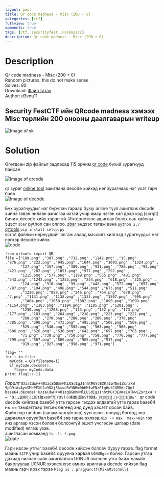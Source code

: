 ```yaml
---
layout: post
title: Qr code madness - Misc (200 + 0)
categories: [ctf]
fullview: true
comments: true
tags: [ctf, securityfest ,Forensics]
description: Qr code madness - Misc (200 + 0)
---
```

**Description**
===
Qr code madness - Misc (200 + 0) <br>
Random pictures, this do not make sense <br>
Solves: 80 <br>
Download: [Файл татах](http://dl.ctf.rocks/qrcodemadness.7z) <br>
Author: d3vnu11 <br>

Security FestCTF  ийн QRcode madness хэмээх Misc төрлийн 200 онооны даалгаварын writeup 
-----
![Image of sk](https://4.bp.blogspot.com/-bTu5S6H8yjg/WTG09USq-mI/AAAAAAAAAKg/-WIODGqMPe8w2BxWABou_rwP4zo43iBWwCLcB/s320/description.PNG)


**Solution**
===
Өгөгдсөн zip файлыг задлахад 115 орчим [qr code]( https://en.wikipedia.org/wiki/QR_code) бүхий зурагнууд байсан 
<br>

![Image of qrcode](https://4.bp.blogspot.com/-gP9Z8ta9nwc/WTG1-OFAohI/AAAAAAAAAKk/VLFP_3Vhq_McqdQFtXCahxVwFygZdtzyACLcB/s1600/qr.png)

qr зураг [online tool](https://webqr.com/) ашиглана decode хийхэд нэг зурагнаас нэг үсэг гарч байв
<br>
![Image of decode](https://1.bp.blogspot.com/-Q2RqT8fPOfQ/WTG2r4zemsI/AAAAAAAAAKo/dTfjojcsPp4rTt-UVx-uAasA1mqBl4QvACLcB/s320/qrdecode.png)

Бүх зурагнуудыг нэг бүрчлэн гараар буюу online түүл ашиглаж  decode  хийнэ гэвэл нилээн ажилгаа ихтэй учир ямар нэгэн хэл дээр код (script)  бичиж decode хийх хэрэгтэй. Интернетээс ашиглах болох сан хайсны эцэст `zbar` python сан оллоо.
[zbar](https://github.com/jacobvalenta/zbar-py27-msi)  эндээс татаж авна `python 2.7` <br>
[qrtools](https://pypi.python.org/pypi/qrtools/0.0.1)
`pip install setup.py` <br>
script файлын нэрнүүдийг ялгаж аваад массивт хийгээд зурагнуудыг нэг нэгээр decode хийнэ. <br>
![code](https://1.bp.blogspot.com/-psxN6Gmsbfs/WTG0G8PTpLI/AAAAAAAAAKU/OtncGb86OO0pO8Qw7r_D4lMdjzmN2OYCwCLcB/s320/date_modified.PNG)
```
from qrtools import QR
file =["189.png" ,"387.png" ,"732.png" ,"1142.png" ,"15.png" ,"876.png" ,"222.png" ,"945.png" ,"1044.png" ,"1093.png" ,"1324.png" ,
       "127.png" ,"357.png" ,"389.png" ,"931.png" ,"786.png" ,"94.png" ,"421.png" ,"287.png" ,"1091.png" ,"977.png" ,"292.png" ,
       "1215.png" ,"577.png" ,"1199.png" ,"555.png" ,"481.png" ,"543.png" ,"1242.png" ,"1253.png" ,"254.png" ,"618.png" ,"325.png" ,
       "124.png" ,"910.png" ,"99.png" ,"442.png" ,"572.png" ,"657.png" ,"787.png" ,"194.png" ,"498.png" ,"544.png" ,"673.png" ,"511.png"
       ,"1220.png" ,"828.png" ,"246.png" ,"764.png" ,"678.png" ,"7.png" ,"1131.png" ,"1138.png" ,"1333.png" ,"1307.png" ,"995.png"
       ,"1004.png" ,"1058.png" ,"1082.png" ,"1090.png" ,"1099.png" ,"1154.png" ,"1183.png" ,"1194.png" ,"1195.png" ,"1201.png" ,
       "1250.png" ,"1268.png" ,"133.png" ,"152.png" ,"173.png" ,"177.png" ,"183.png" ,"204.png" ,"218.png" ,"223.png" ,"227.png" ,
       "268.png" ,"270.png" ,"288.png" ,"289.png" ,"376.png" ,"385.png" ,"398.png" ,"473.png" ,"495.png" ,"508.png" ,"509.png" ,
       "525.png" ,"540.png" ,"552.png" ,"563.png" ,"565.png" ,"606.png" ,"626.png" ,"636.png" ,"642.png" ,"697.png" ,"703.png" ,
       "71.png" ,"738.png" ,"750.png" ,"758.png" ,"776.png" ,"777.png" ,"799.png" ,"867.png" ,"880.png" ,"905.png" ,"917.png" ,
       "919.png" ,"927.png" ,"958.png" ,"971.png"]

flag= ""
for i in file:
  myCode = QR(filename=i)
  if myCode.decode():
    flag+= myCode.data
print flag[::-1]
```
*Гаралт*
`UXzaCdwH+401zqBGDmNMlLUSdIgJ1nhtMGY3EXKa1oTNw1ZsrzxW`
`9pD9iA=AyxSMbPFXU2a9DXj5k=veRV9NBm0bHMfwFNzFfg6utCURMdc7Qnf`
`base64.decode('UXzaCdwH+401zqBGDmNMlLUSdIgJ1nhtMGY3EXKa1oTNw1ZsrzxW')  = 'Q|ډ܇덵ΠFcL䵒t艖xm0f7rꖄ̓Vl６搽耋쬱WSf퍸锋ޅ_Mmǰ܅~1׻Bw' `
qr code decode хийгээд base64 утга гарсан гэхдээ алдаатай утга гарав base64  нь == тэмдэгтээр төгсөх бөгөөд  энд  дунд хэсэгт орсон байв. <br>
Файл нэр random (санамсаргүйгээр) үүсгэсэн тоонууд бөгөөд зөв дараалал оруулбал  base64 зөв гарна эхлээд `mix -> max  max->min` гэх янз аргаар үзсэн боловч болсонгүй эцэст үүсгэсэн цагаар (date modified)  ялгаж үзэв.<br>
ашигласан комманд `ls -lt *.png` <br>
![date](https://3.bp.blogspot.com/-cTFqsshnEq0/WTG88huxgUI/AAAAAAAAALQ/GVrcvWX6b8AVbxVHEI3JOVpndOfZTTfpgCLcB/s1600/date.png)


Гарч ирсэн утгыг base64 decode хийсэн боловч буруу гарав.
flag format маань `SCTF` учир  base64 оруулна харвал `U0NURg==` болно. Гарсан утгаа дахиад нилээн сайн ажиглалтал  U0NUR эхэлсэн утга байж намайг баярлуулав U0NUR эхэлсэнээс өмнөх арилгана decode хийхэл flag маань гарч ирэх тэрээ 
`Flag is : pragyanctf{MikeMitchell}`
